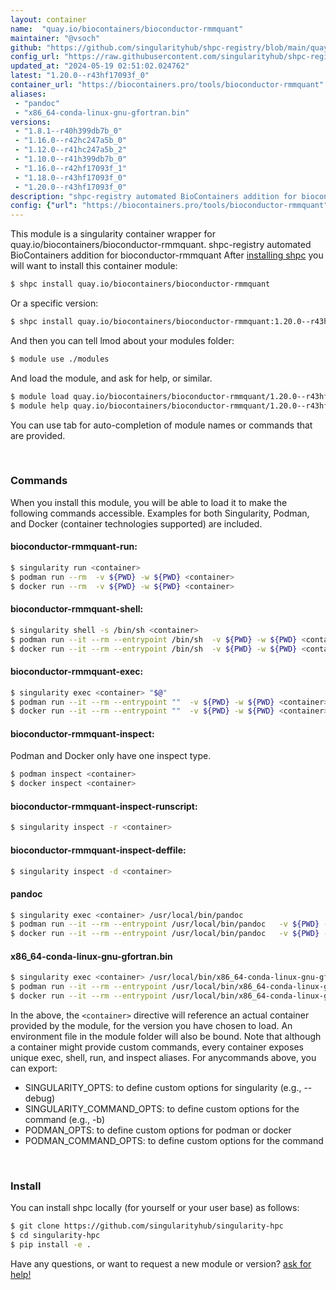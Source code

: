 ```yaml
---
layout: container
name:  "quay.io/biocontainers/bioconductor-rmmquant"
maintainer: "@vsoch"
github: "https://github.com/singularityhub/shpc-registry/blob/main/quay.io/biocontainers/bioconductor-rmmquant/container.yaml"
config_url: "https://raw.githubusercontent.com/singularityhub/shpc-registry/main/quay.io/biocontainers/bioconductor-rmmquant/container.yaml"
updated_at: "2024-05-19 02:51:02.024762"
latest: "1.20.0--r43hf17093f_0"
container_url: "https://biocontainers.pro/tools/bioconductor-rmmquant"
aliases:
 - "pandoc"
 - "x86_64-conda-linux-gnu-gfortran.bin"
versions:
 - "1.8.1--r40h399db7b_0"
 - "1.16.0--r42hc247a5b_0"
 - "1.12.0--r41hc247a5b_2"
 - "1.10.0--r41h399db7b_0"
 - "1.16.0--r42hf17093f_1"
 - "1.18.0--r43hf17093f_0"
 - "1.20.0--r43hf17093f_0"
description: "shpc-registry automated BioContainers addition for bioconductor-rmmquant"
config: {"url": "https://biocontainers.pro/tools/bioconductor-rmmquant", "maintainer": "@vsoch", "description": "shpc-registry automated BioContainers addition for bioconductor-rmmquant", "latest": {"1.20.0--r43hf17093f_0": "sha256:adef57d05bba9e826cf4aad50912a165e7051f243c8807c37d58004d927787c5"}, "tags": {"1.8.1--r40h399db7b_0": "sha256:ac4b5f7ceaa43bc4f6d80aec632eecb0821b3b525fd32a124349daa9d2d9e401", "1.16.0--r42hc247a5b_0": "sha256:e8451b9264fb9966cceb59acb48ff8c1d0ca32fa7780995e1ccb9df00c7ff947", "1.12.0--r41hc247a5b_2": "sha256:eeba87e7a56f2b3e89f4274759aea875ab271eb85a1bb86aa424e08d2e679739", "1.10.0--r41h399db7b_0": "sha256:3fd8f53dcd6b56e4a9aa38bb3324b3cdaaf1e9c2126ceee8aed3722fdff08337", "1.16.0--r42hf17093f_1": "sha256:c5c64fbf3d2e5f9026d0c1c5d95849fbf570fd85ad00beb3015a039552bbed87", "1.18.0--r43hf17093f_0": "sha256:fb1b0db897322e90e90c25a5cc7e4fd2e5f4082a1a76df2f640f41002d899c00", "1.20.0--r43hf17093f_0": "sha256:adef57d05bba9e826cf4aad50912a165e7051f243c8807c37d58004d927787c5"}, "docker": "quay.io/biocontainers/bioconductor-rmmquant", "aliases": {"pandoc": "/usr/local/bin/pandoc", "x86_64-conda-linux-gnu-gfortran.bin": "/usr/local/bin/x86_64-conda-linux-gnu-gfortran.bin"}}
---
```


This module is a singularity container wrapper for quay.io/biocontainers/bioconductor-rmmquant.
shpc-registry automated BioContainers addition for bioconductor-rmmquant
After [installing shpc](#install) you will want to install this container module:


```bash
$ shpc install quay.io/biocontainers/bioconductor-rmmquant
```

Or a specific version:

```bash
$ shpc install quay.io/biocontainers/bioconductor-rmmquant:1.20.0--r43hf17093f_0
```

And then you can tell lmod about your modules folder:

```bash
$ module use ./modules
```

And load the module, and ask for help, or similar.

```bash
$ module load quay.io/biocontainers/bioconductor-rmmquant/1.20.0--r43hf17093f_0
$ module help quay.io/biocontainers/bioconductor-rmmquant/1.20.0--r43hf17093f_0
```

You can use tab for auto-completion of module names or commands that are provided.

<br>

### Commands

When you install this module, you will be able to load it to make the following commands accessible.
Examples for both Singularity, Podman, and Docker (container technologies supported) are included.

#### bioconductor-rmmquant-run:

```bash
$ singularity run <container>
$ podman run --rm  -v ${PWD} -w ${PWD} <container>
$ docker run --rm  -v ${PWD} -w ${PWD} <container>
```

#### bioconductor-rmmquant-shell:

```bash
$ singularity shell -s /bin/sh <container>
$ podman run --it --rm --entrypoint /bin/sh  -v ${PWD} -w ${PWD} <container>
$ docker run --it --rm --entrypoint /bin/sh  -v ${PWD} -w ${PWD} <container>
```

#### bioconductor-rmmquant-exec:

```bash
$ singularity exec <container> "$@"
$ podman run --it --rm --entrypoint ""  -v ${PWD} -w ${PWD} <container> "$@"
$ docker run --it --rm --entrypoint ""  -v ${PWD} -w ${PWD} <container> "$@"
```

#### bioconductor-rmmquant-inspect:

Podman and Docker only have one inspect type.

```bash
$ podman inspect <container>
$ docker inspect <container>
```

#### bioconductor-rmmquant-inspect-runscript:

```bash
$ singularity inspect -r <container>
```

#### bioconductor-rmmquant-inspect-deffile:

```bash
$ singularity inspect -d <container>
```


#### pandoc

```bash
$ singularity exec <container> /usr/local/bin/pandoc
$ podman run --it --rm --entrypoint /usr/local/bin/pandoc   -v ${PWD} -w ${PWD} <container> -c " $@"
$ docker run --it --rm --entrypoint /usr/local/bin/pandoc   -v ${PWD} -w ${PWD} <container> -c " $@"
```


#### x86_64-conda-linux-gnu-gfortran.bin

```bash
$ singularity exec <container> /usr/local/bin/x86_64-conda-linux-gnu-gfortran.bin
$ podman run --it --rm --entrypoint /usr/local/bin/x86_64-conda-linux-gnu-gfortran.bin   -v ${PWD} -w ${PWD} <container> -c " $@"
$ docker run --it --rm --entrypoint /usr/local/bin/x86_64-conda-linux-gnu-gfortran.bin   -v ${PWD} -w ${PWD} <container> -c " $@"
```



In the above, the `<container>` directive will reference an actual container provided
by the module, for the version you have chosen to load. An environment file in the
module folder will also be bound. Note that although a container
might provide custom commands, every container exposes unique exec, shell, run, and
inspect aliases. For anycommands above, you can export:

 - SINGULARITY_OPTS: to define custom options for singularity (e.g., --debug)
 - SINGULARITY_COMMAND_OPTS: to define custom options for the command (e.g., -b)
 - PODMAN_OPTS: to define custom options for podman or docker
 - PODMAN_COMMAND_OPTS: to define custom options for the command

<br>

### Install

You can install shpc locally (for yourself or your user base) as follows:

```bash
$ git clone https://github.com/singularityhub/singularity-hpc
$ cd singularity-hpc
$ pip install -e .
```

Have any questions, or want to request a new module or version? [ask for help!](https://github.com/singularityhub/singularity-hpc/issues)